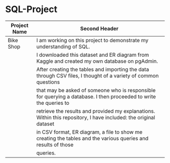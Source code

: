 # SQL-Project


| Project Name  |  Second Header                                                                                                        |
| ------------- |  -------------                                                                                                        |
| Bike Shop     |  I am working on this project to demonstrate my understanding of SQL.                                                 |
|               |  I downloaded this dataset and ER diagram from Kaggle and created my own database on pgAdmin.                         |
|               |   After creating the tables and importing the data through CSV files, I thought of a variety of common questions      |
|               |   that may be asked of someone who is responsible for querying a database. I then proceeded to write the queries to   |
|               |   retrieve the results and provided my explanations. Within this repository, I have included: the original dataset    |
|               |   in CSV format, ER diagram, a file to show me creating the tables and the various queries and results of those       |
|               |   queries.                                                                                                            |
